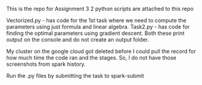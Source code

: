 
This is the repo for Assignment 3
2 python scripts are attached to this repo

Vectorized.py - has code for the 1st task where we need to compute the parameters using just formula and linear algebra.
Task2.py - has code for finding the optimal parameters using gradient descent.
Both these print output on the console and do not create an output folder.

My cluster on the google cloud got deleted before I could pull the record for how much time the code ran and the stages. So, I do not have those screenshots from spark history.

Run the .py files by submitting the task to spark-submit
